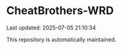 # CheatBrothers-WRD

Last updated: 2025-07-05 21:10:34

This repository is automatically maintained.
